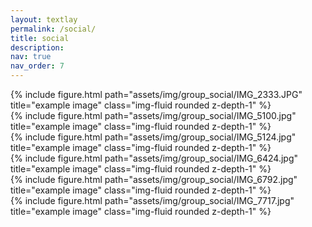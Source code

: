 ```yaml
---
layout: textlay
permalink: /social/
title: social
description:
nav: true
nav_order: 7
---
```




<div class="col-sm mt-3 mt-md-0">
{% include figure.html path="assets/img/group_social/IMG_2333.JPG" title="example image" class="img-fluid rounded z-depth-1" %}
</div>
<div class="col-sm mt-3 mt-md-0">
{% include figure.html path="assets/img/group_social/IMG_5100.jpg" title="example image" class="img-fluid rounded z-depth-1" %}
</div>
<div class="col-sm mt-3 mt-md-0">
{% include figure.html path="assets/img/group_social/IMG_5124.jpg" title="example image" class="img-fluid rounded z-depth-1" %}
</div>
<div class="col-sm mt-3 mt-md-0">
{% include figure.html path="assets/img/group_social/IMG_6424.jpg" title="example image" class="img-fluid rounded z-depth-1" %}
</div>
<div class="col-sm mt-3 mt-md-0">
{% include figure.html path="assets/img/group_social/IMG_6792.jpg" title="example image" class="img-fluid rounded z-depth-1" %}
</div>
<div class="col-sm mt-3 mt-md-0">
{% include figure.html path="assets/img/group_social/IMG_7717.jpg" title="example image" class="img-fluid rounded z-depth-1" %}
</div>
